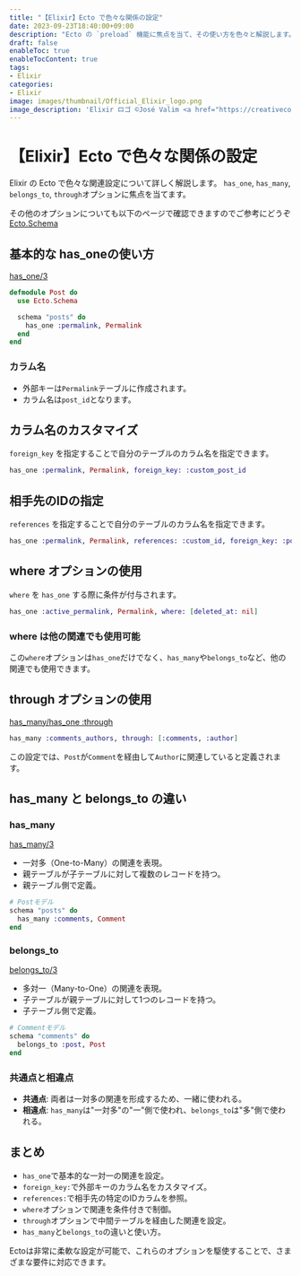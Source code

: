 ```yaml
---
title: "【Elixir】Ecto で色々な関係の設定"
date: 2023-09-23T18:40:00+09:00
description: "Ecto の `preload` 機能に焦点を当て、その使い方を色々と解説します。"
draft: false
enableToc: true
enableTocContent: true
tags: 
- Elixir
categories: 
- Elixir
image: images/thumbnail/Official_Elixir_logo.png
image_description: 'Elixir ロゴ ©José Valim <a href="https://creativecommons.org/licenses/by-sa/4.0" target="_blank" rel="nofollow noopener">CC 表示-継承 4.0</a>'
---
```



# 【Elixir】Ecto で色々な関係の設定
Elixir の Ecto で色々な関連設定について詳しく解説します。
`has_one`, `has_many`, `belongs_to`, `through`オプションに焦点を当てます。

その他のオプションについても以下のページで確認できますのでご参考にどうぞ
<a href="https://hexdocs.pm/ecto/3.10.3/Ecto.Schema.html" target="_blank" rel="nofollow noopener">Ecto.Schema</a>

## 基本的な has_oneの使い方

<a href="https://hexdocs.pm/ecto/3.10.3/Ecto.Schema.html#has_one/3" target="_blank" rel="nofollow noopener">has_one/3</a>

```elixir
defmodule Post do
  use Ecto.Schema

  schema "posts" do
    has_one :permalink, Permalink
  end
end
```

### カラム名

- 外部キーは`Permalink`テーブルに作成されます。
- カラム名は`post_id`となります。

## カラム名のカスタマイズ

`foreign_key` を指定することで自分のテーブルのカラム名を指定できます。

```elixir
has_one :permalink, Permalink, foreign_key: :custom_post_id
```

## 相手先のIDの指定

`references` を指定することで自分のテーブルのカラム名を指定できます。

```elixir
has_one :permalink, Permalink, references: :custom_id, foreign_key: :post_id
```

## where オプションの使用

`where` を `has_one` する際に条件が付与されます。

```elixir
has_one :active_permalink, Permalink, where: [deleted_at: nil]
```

### where は他の関連でも使用可能

この`where`オプションは`has_one`だけでなく、`has_many`や`belongs_to`など、他の関連でも使用できます。

## through オプションの使用

<a href="https://hexdocs.pm/ecto/3.10.3/Ecto.Schema.html#has_many/3-has_many-has_one-through" target="_blank" rel="nofollow noopener">has_many/has_one :through </a>

```elixir
has_many :comments_authors, through: [:comments, :author]
```

この設定では、`Post`が`Comment`を経由して`Author`に関連していると定義されます。

## has_many と belongs_to の違い

### has_many

<a href="https://hexdocs.pm/ecto/3.10.3/Ecto.Schema.html#has_many/3" target="_blank" rel="nofollow noopener">has_many/3</a>

- 一対多（One-to-Many）の関連を表現。
- 親テーブルが子テーブルに対して複数のレコードを持つ。
- 親テーブル側で定義。

```elixir
# Postモデル
schema "posts" do
  has_many :comments, Comment
end
```

### belongs_to

<a href="https://hexdocs.pm/ecto/3.10.3/Ecto.Schema.html#belongs_to/3" target="_blank" rel="nofollow noopener">belongs_to/3</a>

- 多対一（Many-to-One）の関連を表現。
- 子テーブルが親テーブルに対して1つのレコードを持つ。
- 子テーブル側で定義。

```elixir
# Commentモデル
schema "comments" do
  belongs_to :post, Post
end
```

### 共通点と相違点

- **共通点**: 両者は一対多の関連を形成するため、一緒に使われる。
- **相違点**: `has_many`は"一対多"の"一"側で使われ、`belongs_to`は"多"側で使われる。

## まとめ

- `has_one`で基本的な一対一の関連を設定。
- `foreign_key:`で外部キーのカラム名をカスタマイズ。
- `references:`で相手先の特定のIDカラムを参照。
- `where`オプションで関連を条件付きで制御。
- `through`オプションで中間テーブルを経由した関連を設定。
- `has_many`と`belongs_to`の違いと使い方。

Ectoは非常に柔軟な設定が可能で、これらのオプションを駆使することで、さまざまな要件に対応できます。
